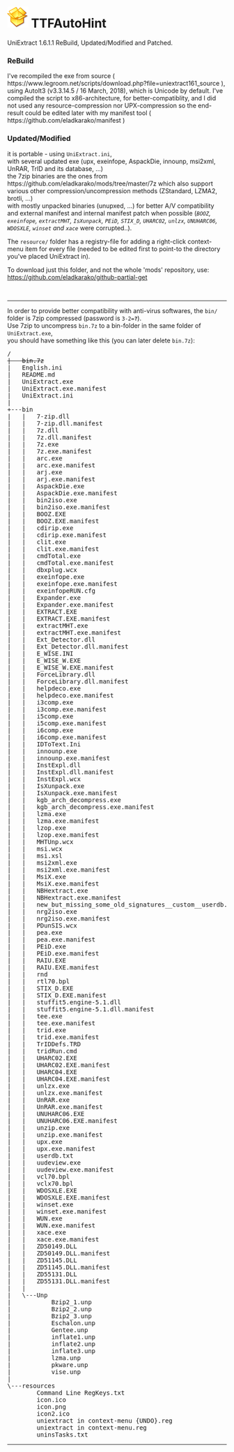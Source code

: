 <h1><img src="resources/icon.png"/> TTFAutoHint</h1>

UniExtract 1.6.1.1 ReBuild, Updated/Modified and Patched.


<h3>ReBuild</h3>
I've recompiled the exe from source ( https://www.legroom.net/scripts/download.php?file=uniextract161_source ), <br/>
using AutoIt3 (v3.3.14.5 / 16 March, 2018), which is Unicode by default. I've compiled the script to x86-architecture, for better-compatiblity, and I did not used any resource-compression nor UPX-compression so the end-result could be edited later with my manifest tool ( https://github.com/eladkarako/manifest )


<h3>Updated/Modified</h3>
it is portable - using <code>UniExtract.ini</code>, <br/>
with several updated exe (upx, exeinfope, AspackDie, innounp, msi2xml, UnRAR, TrID and its database, ...) <br/>
the 7zip binaries are the ones from https://github.com/eladkarako/mods/tree/master/7z which also support various other compression/uncompression methods (ZStandard, LZMA2, brotli, ...) <br/>
with mostly unpacked binaries (unupxed, ...) for better A/V compatibility <br/>
and external manifest and internal manifest patch when possible (<em><code>BOOZ</code>, <code>exeinfope</code>, <code>extractMHT</code>, <code>IsXunpack</code>, <code>PEiD</code>, <code>STIX_D</code>, <code>UHARC02</code>, <code>unlzx</code>, <code>UNUHARC06</code>, <code>WDOSXLE</code>, <code>winset</code> and <code>xace</code></em> were corrupted..). <br/>

The <code>resource/</code> folder has a registry-file for adding a right-click context-menu item for every file (needed to be edited first to point-to the directory you've placed UniExtract in).

To download just this folder, and not the whole 'mods' repository, use: https://github.com/eladkarako/github-partial-get 

<br/>

<hr/>

In order to provide better compatibility with anti-virus softwares, the <codE>bin/</code> folder is 7zip compressed (password is <code>3-2=<strong>?</strong></code>). <br/>
Use 7zip to uncompress <code>bin.7z</code> to a bin-folder in the same folder of <code>UniExtract.exe</code>, <br/>
you should have something like this (you can later delete <code>bin.7z</code>):
<pre>
/
<del>|   bin.7z</del>
|   English.ini
|   README.md
|   UniExtract.exe
|   UniExtract.exe.manifest
|   UniExtract.ini
|   
+---bin
|   |   7-zip.dll
|   |   7-zip.dll.manifest
|   |   7z.dll
|   |   7z.dll.manifest
|   |   7z.exe
|   |   7z.exe.manifest
|   |   arc.exe
|   |   arc.exe.manifest
|   |   arj.exe
|   |   arj.exe.manifest
|   |   AspackDie.exe
|   |   AspackDie.exe.manifest
|   |   bin2iso.exe
|   |   bin2iso.exe.manifest
|   |   BOOZ.EXE
|   |   BOOZ.EXE.manifest
|   |   cdirip.exe
|   |   cdirip.exe.manifest
|   |   clit.exe
|   |   clit.exe.manifest
|   |   cmdTotal.exe
|   |   cmdTotal.exe.manifest
|   |   dbxplug.wcx
|   |   exeinfope.exe
|   |   exeinfope.exe.manifest
|   |   exeinfopeRUN.cfg
|   |   Expander.exe
|   |   Expander.exe.manifest
|   |   EXTRACT.EXE
|   |   EXTRACT.EXE.manifest
|   |   extractMHT.exe
|   |   extractMHT.exe.manifest
|   |   Ext_Detector.dll
|   |   Ext_Detector.dll.manifest
|   |   E_WISE.INI
|   |   E_WISE_W.EXE
|   |   E_WISE_W.EXE.manifest
|   |   ForceLibrary.dll
|   |   ForceLibrary.dll.manifest
|   |   helpdeco.exe
|   |   helpdeco.exe.manifest
|   |   i3comp.exe
|   |   i3comp.exe.manifest
|   |   i5comp.exe
|   |   i5comp.exe.manifest
|   |   i6comp.exe
|   |   i6comp.exe.manifest
|   |   IDToText.Ini
|   |   innounp.exe
|   |   innounp.exe.manifest
|   |   InstExpl.dll
|   |   InstExpl.dll.manifest
|   |   InstExpl.wcx
|   |   IsXunpack.exe
|   |   IsXunpack.exe.manifest
|   |   kgb_arch_decompress.exe
|   |   kgb_arch_decompress.exe.manifest
|   |   lzma.exe
|   |   lzma.exe.manifest
|   |   lzop.exe
|   |   lzop.exe.manifest
|   |   MHTUnp.wcx
|   |   msi.wcx
|   |   msi.xsl
|   |   msi2xml.exe
|   |   msi2xml.exe.manifest
|   |   MsiX.exe
|   |   MsiX.exe.manifest
|   |   NBHextract.exe
|   |   NBHextract.exe.manifest
|   |   new_but_missing_some_old_signatures__custom__userdb.txt
|   |   nrg2iso.exe
|   |   nrg2iso.exe.manifest
|   |   PDunSIS.wcx
|   |   pea.exe
|   |   pea.exe.manifest
|   |   PEiD.exe
|   |   PEiD.exe.manifest
|   |   RAIU.EXE
|   |   RAIU.EXE.manifest
|   |   rnd
|   |   rtl70.bpl
|   |   STIX_D.EXE
|   |   STIX_D.EXE.manifest
|   |   stuffit5.engine-5.1.dll
|   |   stuffit5.engine-5.1.dll.manifest
|   |   tee.exe
|   |   tee.exe.manifest
|   |   trid.exe
|   |   trid.exe.manifest
|   |   TrIDDefs.TRD
|   |   tridRun.cmd
|   |   UHARC02.EXE
|   |   UHARC02.EXE.manifest
|   |   UHARC04.EXE
|   |   UHARC04.EXE.manifest
|   |   unlzx.exe
|   |   unlzx.exe.manifest
|   |   UnRAR.exe
|   |   UnRAR.exe.manifest
|   |   UNUHARC06.EXE
|   |   UNUHARC06.EXE.manifest
|   |   unzip.exe
|   |   unzip.exe.manifest
|   |   upx.exe
|   |   upx.exe.manifest
|   |   userdb.txt
|   |   uudeview.exe
|   |   uudeview.exe.manifest
|   |   vcl70.bpl
|   |   vclx70.bpl
|   |   WDOSXLE.EXE
|   |   WDOSXLE.EXE.manifest
|   |   winset.exe
|   |   winset.exe.manifest
|   |   WUN.exe
|   |   WUN.exe.manifest
|   |   xace.exe
|   |   xace.exe.manifest
|   |   ZD50149.DLL
|   |   ZD50149.DLL.manifest
|   |   ZD51145.DLL
|   |   ZD51145.DLL.manifest
|   |   ZD55131.DLL
|   |   ZD55131.DLL.manifest
|   |   
|   \---Unp
|           Bzip2_1.unp
|           Bzip2_2.unp
|           Bzip2_3.unp
|           Eschalon.unp
|           Gentee.unp
|           inflate1.unp
|           inflate2.unp
|           inflate3.unp
|           lzma.unp
|           pkware.unp
|           vise.unp
|           
\---resources
        Command Line RegKeys.txt
        icon.ico
        icon.png
        icon2.ico
        uniextract in context-menu {UNDO}.reg
        uniextract in context-menu.reg
        uninsTasks.txt
</pre>

<hr/>